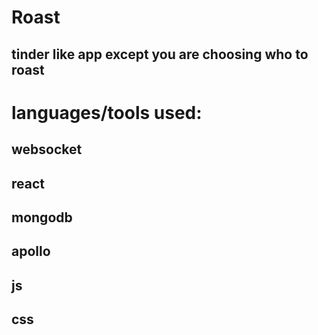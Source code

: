 # Roast

## tinder like app except you are choosing who to roast

# languages/tools used:

## websocket
## react
## mongodb
## apollo
## js
## css
